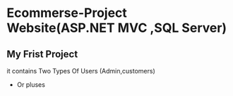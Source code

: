 # Ecommerse-Project Website(ASP.NET MVC ,SQL Server)
## My Frist Project 
it contains Two Types Of Users (Admin,customers)
+ Or pluses 
